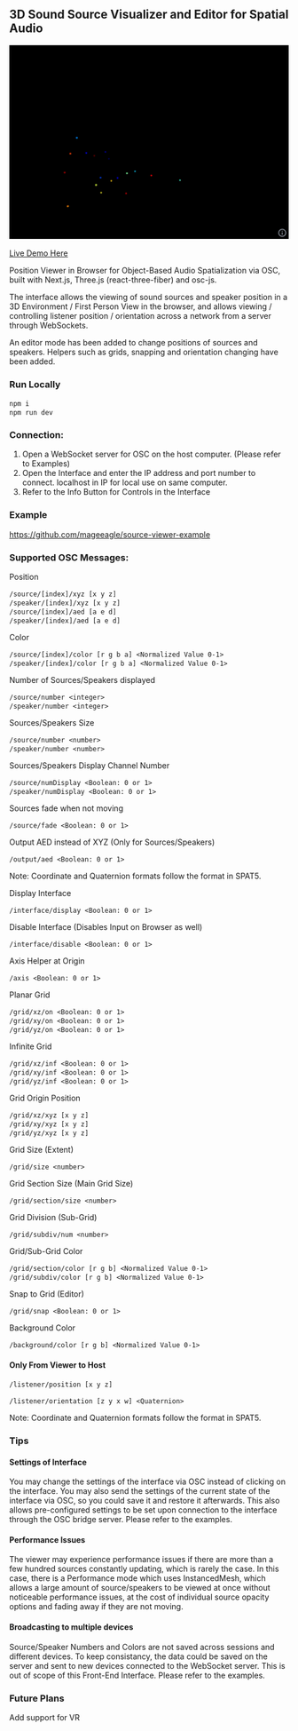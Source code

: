 ## 3D Sound Source Visualizer and Editor for Spatial Audio

![](./docs/example.gif)

[Live Demo Here](https://source-viewer.vercel.app/)

Position Viewer in Browser for Object-Based Audio Spatialization via OSC, built with Next.js, Three.js (react-three-fiber) and osc-js.

The interface allows the viewing of sound sources and speaker position in a 3D Environment / First Person View in the browser, and allows viewing / controlling listener position / orientation across a network from a server through WebSockets.

An editor mode has been added to change positions of sources and speakers. Helpers such as grids, snapping and orientation changing have been added.

### Run Locally
```
npm i
npm run dev
```

### Connection:
1) Open a WebSocket server for OSC on the host computer. (Please refer to Examples)
2) Open the Interface and enter the IP address and port number to connect. localhost in IP for local use on same computer.
3) Refer to the Info Button for Controls in the Interface

### Example
https://github.com/mageeagle/source-viewer-example

### Supported OSC Messages:
Position
```
/source/[index]/xyz [x y z]
/speaker/[index]/xyz [x y z]
/source/[index]/aed [a e d]
/speaker/[index]/aed [a e d]
```
Color
```
/source/[index]/color [r g b a] <Normalized Value 0-1>
/speaker/[index]/color [r g b a] <Normalized Value 0-1>
```
Number of Sources/Speakers displayed
```
/source/number <integer>
/speaker/number <integer>
```
Sources/Speakers Size
```
/source/number <number>
/speaker/number <number>
```
Sources/Speakers Display Channel Number
```
/source/numDisplay <Boolean: 0 or 1>
/speaker/numDisplay <Boolean: 0 or 1>
```
Sources fade when not moving
```
/source/fade <Boolean: 0 or 1>
```
Output AED instead of XYZ (Only for Sources/Speakers)
```
/output/aed <Boolean: 0 or 1>
```
Note: Coordinate and Quaternion formats follow the format in SPAT5.

Display Interface
```
/interface/display <Boolean: 0 or 1>
```
Disable Interface (Disables Input on Browser as well)
```
/interface/disable <Boolean: 0 or 1>
```
Axis Helper at Origin
```
/axis <Boolean: 0 or 1>
```
Planar Grid
```
/grid/xz/on <Boolean: 0 or 1>
/grid/xy/on <Boolean: 0 or 1>
/grid/yz/on <Boolean: 0 or 1>
```
Infinite Grid
```
/grid/xz/inf <Boolean: 0 or 1>
/grid/xy/inf <Boolean: 0 or 1>
/grid/yz/inf <Boolean: 0 or 1>
```
Grid Origin Position
```
/grid/xz/xyz [x y z]
/grid/xy/xyz [x y z]
/grid/yz/xyz [x y z]
```
Grid Size (Extent)
```
/grid/size <number>
```
Grid Section Size (Main Grid Size)
```
/grid/section/size <number>
```
Grid Division (Sub-Grid)
```
/grid/subdiv/num <number>
```

Grid/Sub-Grid Color
```
/grid/section/color [r g b] <Normalized Value 0-1>
/grid/subdiv/color [r g b] <Normalized Value 0-1>
```

Snap to Grid (Editor)
```
/grid/snap <Boolean: 0 or 1>
```

Background Color
```
/background/color [r g b] <Normalized Value 0-1>
```
#### Only From Viewer to Host
```
/listener/position [x y z]
```
```
/listener/orientation [z y x w] <Quaternion>
```
Note: Coordinate and Quaternion formats follow the format in SPAT5.

### Tips
#### Settings of Interface
You may change the settings of the interface via OSC instead of clicking on the interface. You may also send the settings of the current state of the interface via OSC, so you could save it and restore it afterwards. This also allows pre-configured settings to be set upon connection to the interface through the OSC bridge server. Please refer to the examples.

#### Performance Issues
The viewer may experience performance issues if there are more than a few hundred sources constantly updating, which is rarely the case. In this case, there is a Performance mode which uses InstancedMesh, which allows a large amount of source/speakers to be viewed at once without noticeable performance issues, at the cost of individual source opacity options and fading away if they are not moving.

#### Broadcasting to multiple devices
Source/Speaker Numbers and Colors are not saved across sessions and different devices. To keep consistancy, the data could be saved on the server and sent to new devices connected to the WebSocket server. This is out of scope of this Front-End Interface. Please refer to the examples.


### Future Plans
Add support for VR
